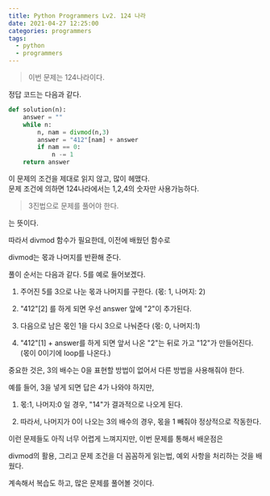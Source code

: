 ```yaml
---
title: Python Programmers Lv2. 124 나라
date: 2021-04-27 12:25:00
categories: programmers
tags:
  - python
  - programmers
---
```

>이번 문제는 124나라이다.

정답 코드는 다음과 같다.

~~~python
def solution(n):
    answer = ""
    while n:
        n, nam = divmod(n,3)
        answer = "412"[nam] + answer
        if nam == 0:
            n -= 1
    return answer
~~~

이 문제의 조건을 제대로 읽지 않고, 많이 헤맸다.  
문제 조건에 의하면 124나라에서는 1,2,4의 숫자만 사용가능하다.  

> 3진법으로 문제를 풀어야 한다.  

는 뜻이다.  

따라서 divmod 함수가 필요한데, 이전에 배웠던 함수로  

divmod는 몫과 나머지를 반환해 준다.  

풀이 순서는 다음과 같다.  5를 예로 들어보겠다.

1. 주어진 5를 3으로 나눈 몫과 나머지를 구한다.  (몫: 1, 나머지: 2)  

2. "412"[2] 를 하게 되면 우선 answer 앞에 "2"이 추가된다.  

3. 다음으로 남은 몫인 1을 다시 3으로 나눠준다 (몫: 0, 나머지:1)

4. "412"[1] + answer를 하게 되면 앞서 나온 "2"는 뒤로 가고 "12"가 만들어진다. (몫이 0이기에 loop를 나온다.)

중요한 것은, 3의 배수는 0을 표현할 방법이 없어서 다른 방법을 사용해줘야 한다.

예를 들어, 3을 넣게 되면 답은 4가 나와야 하지만,

1. 몫:1, 나머지:0 일 경우, "14"가 결과적으로 나오게 된다.

2. 따라서, 나머지가 0이 나오는 3의 배수의 경우, 몫을 1 빼줘야 정상적으로 작동한다.

이런 문제들도 아직 너무 어렵게 느껴지지만, 이번 문제를 통해서 배운점은  

divmod의 활용, 그리고 문제 조건을 더 꼼꼼하게 읽는법, 예외 사항을 처리하는 것을 배웠다.  

계속해서 복습도 하고, 많은 문제를 풀어볼 것이다.  
